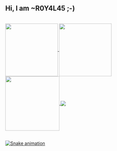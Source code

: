 ## Hi, I am ~R0Y4L45 ;-) 
</br>

 <div>
  <a href="https://github.com/R0Y4L45">
   <img align="center" height="165" src="https://github-readme-stats.vercel.app/api/top-langs/?username=R0Y4L45&layout=compact&langs_count=16&theme=dracula"/>
  <img align="center" height="165" src="https://github-readme-stats.vercel.app/api?username=R0Y4L45&show_icons=true&theme=dracula&include_all_commits=true&count_private=true&hide=issues"/>
   <img align="center" height="170" src="https://github-readme-stats.vercel.app/api/top-langs/?username=R0Y4L45&layout=compact&langs_count=16&theme=dracula"/>
  <img align="center" src="https://github-readme-stats.vercel.app/api?username=R0Y4L45&show_icons=true&theme=dracula&include_all_commits=true&count_private=true&hide=issues"/>
</div>


</br>
 
  ![Snake animation](https://github.com/eagrundy/R0Y4L45/blob/output/github-contribution-grid-snake.svg)
 
</div>

